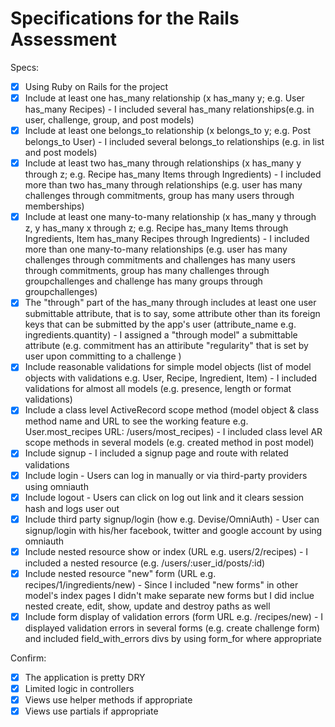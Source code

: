 # Specifications for the Rails Assessment

Specs:
- [x] Using Ruby on Rails for the project
- [x] Include at least one has_many relationship (x has_many y; e.g. User has_many Recipes) 
        - I included several has_many relationships(e.g. in user, challenge, group, and post models)
- [x] Include at least one belongs_to relationship (x belongs_to y; e.g. Post belongs_to User) 
        - I included several belongs_to relationships (e.g. in list and post models)
- [x] Include at least two has_many through relationships (x has_many y through z; e.g. Recipe has_many Items through Ingredients) 
        - I included more than two has_many through relationships (e.g. user has many challenges through commitments, group has many users through memberships)
- [x] Include at least one many-to-many relationship (x has_many y through z, y has_many x through z; e.g. Recipe has_many Items through Ingredients, Item has_many Recipes through Ingredients) 
        - I included more than one many-to-many relationships (e.g. user has many challenges through commitments and challenges has many users through commitments, group has many challenges through groupchallenges and challenge has many groups through groupchallenges)
- [x] The "through" part of the has_many through includes at least one user submittable attribute, that is to say, some attribute other than its foreign keys that can be submitted by the app's user (attribute_name e.g. ingredients.quantity) 
        - I assigned a "through model" a submittable attribute (e.g. commitment has an attiribute "regularity" that is set by user upon committing to a challenge )
- [x] Include reasonable validations for simple model objects (list of model objects with validations e.g. User, Recipe, Ingredient, Item) 
        - I included validations for almost all models (e.g. presence, length or format validations)
- [x] Include a class level ActiveRecord scope method (model object & class method name and URL to see the working feature e.g. User.most_recipes URL: /users/most_recipes) 
        - I included class level AR scope methods in several models (e.g. created method in post model)
- [x] Include signup 
        - I included a signup page and route with related validations
- [x] Include login 
        - Users can log in manually or via third-party providers using omniauth
- [x] Include logout 
        - Users can click on log out link and it clears session hash and logs user out
- [x] Include third party signup/login (how e.g. Devise/OmniAuth) 
        - User can signup/login with his/her facebook, twitter and google account by using omniauth
- [x] Include nested resource show or index (URL e.g. users/2/recipes) 
        - I included a nested resource (e.g. /users/:user_id/posts/:id)
- [x] Include nested resource "new" form (URL e.g. recipes/1/ingredients/new) 
        - Since I included "new forms" in other model's index pages I didn't make separate new forms but I did inclue nested create, edit, show, update and destroy paths as well
- [x] Include form display of validation errors (form URL e.g. /recipes/new) 
        - I displayed validation errors in several forms (e.g. create challenge form) and included field_with_errors divs by using form_for where appropriate

Confirm:
- [x] The application is pretty DRY
- [x] Limited logic in controllers
- [x] Views use helper methods if appropriate
- [x] Views use partials if appropriate